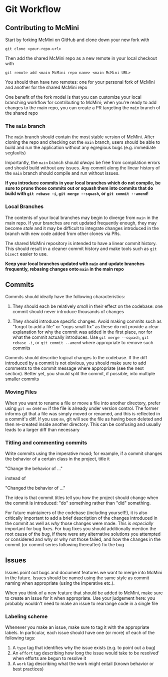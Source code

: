 # Git Workflow

## Contributing to McMini

Start by forking McMini on GitHub and clone down your new fork with

``` git clone <your-repo-url> ```

Then add the shared McMini repo as a new remote in your local checkout
with

``` git remote add <main McMini repo name> <main McMini URL> ```

You should then have two remotes: one for your personal fork of McMini
and another for the shared McMini repo

One benefit of the fork model is that you can customize your local
branching workflow for contributing to McMini; when you're ready to
add changes to the main repo, you can create a PR targeting the `main`
branch of the shared repo

### The `main` branch

The `main` branch should contain the most stable version of McMini.
After cloning the repo and checking out the `main` branch, users
should be able to build and run the application without any egregious
bugs (e.g. immediate segfaults)

Importantly, the `main` branch should *always* be free from
compilation errors and should build without any issues. Any commit
along the linear history of the `main` branch should compile and run
without issues.

**If you introduce commits in your local branches which do not
compile, be sure to prune those commits out or squash them into
commits that do build with `git rebase -i`, `git merge --squash`, or
`git commit --amend`!**

### Local Branches

The contents of your local branches may begin to diverge from `main`
in the main repo. If your branches are not updated frequently enough,
they may become *stale* and it may be difficult to integrate changes
introduced in the branch with new code added from other clones via
PRs.

The shared McMini repository is intended to have a linear commit
history.  This should result in a cleaner commit history and make
tools such as `git bisect` easier to use.

**Keep your local branches updated with `main` and update branches
frequently, rebasing changes onto `main` in the main repo**

## Commits

Commits should ideally have the following characteristics:

1. They should each be relatively *small* in their effect on the
codebase: one commit should never introduce thousands of changes

2. They should introduce specific changes. Avoid making commits such
as "forgot to add a file" or "oops small fix" as these do not
provide a clear explanation for why the commit was added in the first
place, nor for what the commit actually introduces. Use `git merge
--squash`, `git rebase -i`, or `git commit --amend` where appropriate
to remove such commits

Commits should describe logical changes to the codebase. If the diff
introduced by a commit is not obvious, you should make sure to add
comments to the commit message where appropriate (see the next
section). Better yet, you should split the commit, if possible, into
multiple smaller commits

### Moving Files

When you want to rename a file or move a file into another directory,
prefer using `git mv` over `mv` if the file is already under version
control. The former informs git that a file was simply moved or
renamed, and this is reflected in a commit's diff. If you use `mv`,
git will see the file as having been deleted and then re-created
inside another directory. This can be confusing and usually leads to a
larger diff than necessary

### Titling and commenting commits

Write commits using the imperative mood; for example, if a commit
changes the behavior of a certain class in the project, title it

  "Change the behavior of ..."

instead of

  "Change*d* the behavior of ..."

The idea is that commit titles tell you how the project should change
when the commit is introduced: "do" something  rather than "did"
something.

For future maintainers of the codebase (including yourself!), it is
also critically important to add a brief description of the changes
introduced in the commit as well as *why* those changes were made.
This is *especially* important for bug fixes. For bug fixes you should
additionally mention the root cause of the bug, if there were any
alternative solutions you attempted or considered and why or why not
those failed, and how the changes in the commit (or commit series
following thereafter) fix the bug

## Issues

Issues point out bugs and document features we want to merge into
McMini in the future. Issues should be named using the same style as
commit naming when appropriate (using the imperative etc.).

When you think of a new feature that should be added to McMini, make
sure to create an issue for it when appropriate. Use your judgement
here: you probably wouldn't need to make an issue to rearrange code in
a single file

### Labeling scheme

Whenever you make an issue, make sure to tag it with the appropriate
labels.  In particular, each issue should have one (or more) of each
of the following tags:

  1. A `type` tag that identifies why the issue exists (e.g. to point
     out a bug)
  2. An `effort` tag describing how long the issue would take to be
     resolved' when efforts are begun to resolve it
  3. A `work` tag describing what the work might entail (known
     behavior	or best practices)
